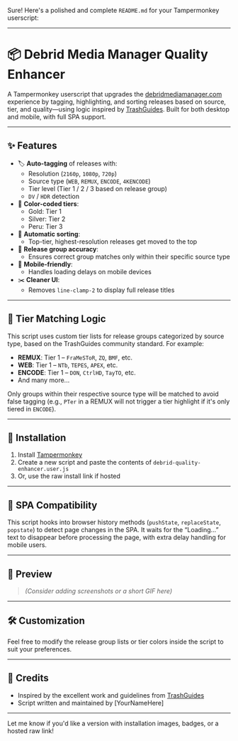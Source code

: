 Sure! Here's a polished and complete `README.md` for your Tampermonkey userscript:

---

# 📦 Debrid Media Manager Quality Enhancer

A Tampermonkey userscript that upgrades the [debridmediamanager.com](https://debridmediamanager.com) experience by tagging, highlighting, and sorting releases based on source, tier, and quality—using logic inspired by [TrashGuides](https://trash-guides.info). Built for both desktop and mobile, with full SPA support.

---

## ✨ Features

- 🏷 **Auto-tagging** of releases with:
  - Resolution (`2160p`, `1080p`, `720p`)
  - Source type (`WEB`, `REMUX`, `ENCODE`, `4KENCODE`)
  - Tier level (Tier 1 / 2 / 3 based on release group)
  - `DV` / `HDR` detection
- 🎨 **Color-coded tiers**:
  - Gold: Tier 1
  - Silver: Tier 2
  - Peru: Tier 3
- 📌 **Automatic sorting**:
  - Top-tier, highest-resolution releases get moved to the top
- 🧠 **Release group accuracy**:
  - Ensures correct group matches only within their specific source type
- 📱 **Mobile-friendly**:
  - Handles loading delays on mobile devices
- ✂️ **Cleaner UI**:
  - Removes `line-clamp-2` to display full release titles

---

## 🧠 Tier Matching Logic

This script uses custom tier lists for release groups categorized by source type, based on the TrashGuides community standard. For example:

- **REMUX**: Tier 1 – `FraMeSToR`, `ZQ`, `BMF`, etc.
- **WEB**: Tier 1 – `NTb`, `TEPES`, `APEX`, etc.
- **ENCODE**: Tier 1 – `DON`, `CtrlHD`, `TayTO`, etc.
- And many more...

Only groups within their respective source type will be matched to avoid false tagging (e.g., `PTer` in a REMUX will not trigger a tier highlight if it's only tiered in `ENCODE`).

---

## 🚀 Installation

1. Install [Tampermonkey](https://www.tampermonkey.net/)
2. Create a new script and paste the contents of `debrid-quality-enhancer.user.js`
3. Or, use the raw install link if hosted

---

## 📌 SPA Compatibility

This script hooks into browser history methods (`pushState`, `replaceState`, `popstate`) to detect page changes in the SPA. It waits for the “Loading…” text to disappear before processing the page, with extra delay handling for mobile users.

---

## 📸 Preview

> *(Consider adding screenshots or a short GIF here)*

---

## 🛠️ Customization

Feel free to modify the release group lists or tier colors inside the script to suit your preferences.

---

## 🤝 Credits

- Inspired by the excellent work and guidelines from [TrashGuides](https://trash-guides.info)
- Script written and maintained by [YourNameHere]

---

Let me know if you'd like a version with installation images, badges, or a hosted raw link!
